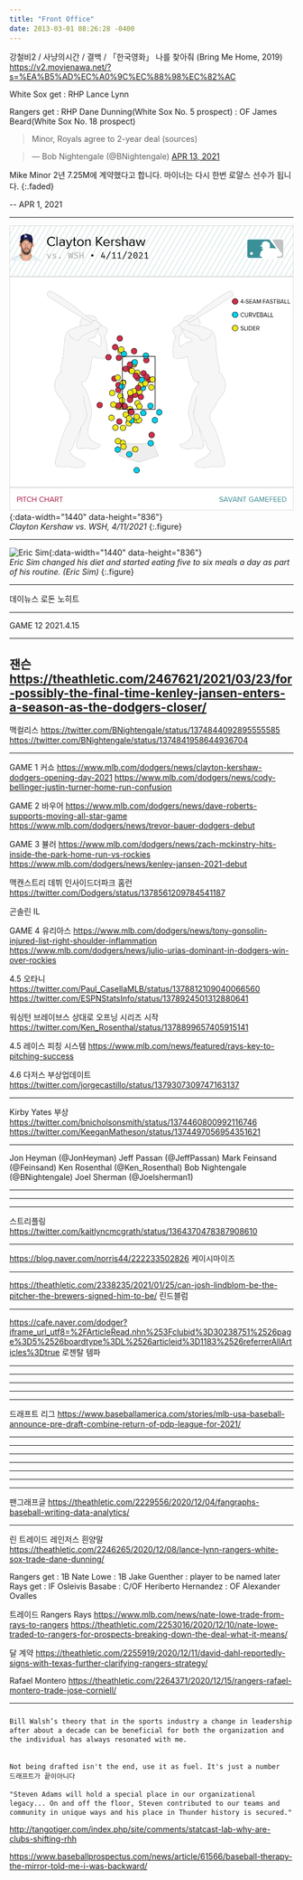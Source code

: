 ```yaml
---
title: "Front Office"
date: 2013-03-01 08:26:28 -0400
---
```


강철비2 / 사냥의시간 / 결백 /
「한국영화」 나를 찾아줘 (Bring Me Home, 2019)
https://v2.movienawa.net/?s=%EA%B5%AD%EC%A0%9C%EC%88%98%EC%82%AC

White Sox get
: RHP Lance Lynn

Rangers get
: RHP Dane Dunning(White Sox No. 5 prospect)
: OF James Beard(White Sox No. 18 prospect)

> Minor, Royals agree to 2-year deal (sources)

<script async src="//platform.twitter.com/widgets.js" charset="utf-8"></script>
<blockquote class="twitter-tweet" data-lang="en">
  &mdash; Bob Nightengale (@BNightengale)
  <a href="https://twitter.com/BNightengale/status/1363569104779501570">APR 13, 2021</a>
</blockquote>

Mike Minor 2년 7.25M에 계약했다고 합니다. 마이너는 다시 한번 로얄스 선수가 됩니다.
{:.faded}

 -- APR 1, 2021

---

![Clayton Kershaw](/image/dodgers/a3222ba7-687d-4e6d-9375-628b366f5da2.png){:data-width="1440" data-height="836"}   
*Clayton Kershaw vs. WSH, 4/11/2021*
{:.figure}

---

![Eric Sim](https://cdn.theathletic.com/app/uploads/2020/12/15131016/Image-from-iOS-31.jpg){:data-width="1440" data-height="836"}   
*Eric Sim changed his diet and started eating five to six meals a day as part of his routine. (Eric Sim)*
{:.figure}

---

데이뉴스 로돈 노히트

---

GAME 12 2021.4.15

---

잰슨
https://theathletic.com/2467621/2021/03/23/for-possibly-the-final-time-kenley-jansen-enters-a-season-as-the-dodgers-closer/
---

맥컬리스
https://twitter.com/BNightengale/status/1374844092895555585
https://twitter.com/BNightengale/status/1374841958644936704

---
GAME 1 커쇼
https://www.mlb.com/dodgers/news/clayton-kershaw-dodgers-opening-day-2021
https://www.mlb.com/dodgers/news/cody-bellinger-justin-turner-home-run-confusion

GAME 2 바우어
https://www.mlb.com/dodgers/news/dave-roberts-supports-moving-all-star-game
https://www.mlb.com/dodgers/news/trevor-bauer-dodgers-debut

GAME 3 뷸러
https://www.mlb.com/dodgers/news/zach-mckinstry-hits-inside-the-park-home-run-vs-rockies
https://www.mlb.com/dodgers/news/kenley-jansen-2021-debut

맥캔스트리 데뷔 인사이드더파크 홈런
https://twitter.com/Dodgers/status/1378561209784541187

곤솔린 IL

GAME 4 유리아스
https://www.mlb.com/dodgers/news/tony-gonsolin-injured-list-right-shoulder-inflammation
https://www.mlb.com/dodgers/news/julio-urias-dominant-in-dodgers-win-over-rockies

4.5
오타니
https://twitter.com/Paul_CasellaMLB/status/1378812109040066560
https://twitter.com/ESPNStatsInfo/status/1378924501312880641

워싱턴 브레이브스 상대로 오프닝 시리즈 시작
https://twitter.com/Ken_Rosenthal/status/1378899657405915141

4.5
레이스 피칭 시스템
https://www.mlb.com/news/featured/rays-key-to-pitching-success

4.6
다저스 부상업데이트
https://twitter.com/jorgecastillo/status/1379307309747163137

---

Kirby Yates 부상
https://twitter.com/bnicholsonsmith/status/1374460800992116746
https://twitter.com/KeeganMatheson/status/1374497056954351621

---

Jon Heyman (@JonHeyman)
Jeff Passan (@JeffPassan)
Mark Feinsand (@Feinsand)
Ken Rosenthal (@Ken_Rosenthal)
Bob Nightengale (@BNightengale)
Joel Sherman (@Joelsherman1)

---


---


---
스트리플링
https://twitter.com/kaitlyncmcgrath/status/1364370478387908610

---

https://blog.naver.com/norris44/222233502826
케이시마이즈

---

https://theathletic.com/2338235/2021/01/25/can-josh-lindblom-be-the-pitcher-the-brewers-signed-him-to-be/
린드블럼

---
https://cafe.naver.com/dodger?iframe_url_utf8=%2FArticleRead.nhn%253Fclubid%3D30238751%2526page%3D5%2526boardtype%3DL%2526articleid%3D1183%2526referrerAllArticles%3Dtrue
로젠탈 템파

---


---

---


---


---
드래프트 리그
https://www.baseballamerica.com/stories/mlb-usa-baseball-announce-pre-draft-combine-return-of-pdp-league-for-2021/

---


---



---

---

---


---

---


팬그래프글
https://theathletic.com/2229556/2020/12/04/fangraphs-baseball-writing-data-analytics/

---

린 트레이드 레인저스 흰양말
https://theathletic.com/2246265/2020/12/08/lance-lynn-rangers-white-sox-trade-dane-dunning/

Rangers get
: 1B Nate Lowe
: 1B Jake Guenther
: player to be named later
Rays get
: IF Osleivis Basabe
: C/OF Heriberto Hernandez
: OF Alexander Ovalles

트레이드 Rangers Rays
https://www.mlb.com/news/nate-lowe-trade-from-rays-to-rangers
https://theathletic.com/2253016/2020/12/10/nate-lowe-traded-to-rangers-for-prospects-breaking-down-the-deal-what-it-means/

달 계약
https://theathletic.com/2255919/2020/12/11/david-dahl-reportedly-signs-with-texas-further-clarifying-rangers-strategy/

Rafael Montero
https://theathletic.com/2264371/2020/12/15/rangers-rafael-montero-trade-jose-corniell/

---


###
```
Bill Walsh’s theory that in the sports industry a change in leadership after about a decade can be beneficial for both the organization and the individual has always resonated with me.


Not being drafted isn't the end, use it as fuel. It's just a number
드래프트가 끝이아니다

"Steven Adams will hold a special place in our organizational legacy... On and off the floor, Steven contributed to our teams and community in unique ways and his place in Thunder history is secured."
```





http://tangotiger.com/index.php/site/comments/statcast-lab-why-are-clubs-shifting-rhh

https://www.baseballprospectus.com/news/article/61566/baseball-therapy-the-mirror-told-me-i-was-backward/
